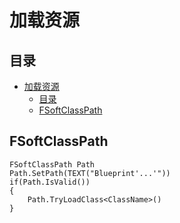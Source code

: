 # 加载资源
## 目录
- [加载资源](#加载资源)
  - [目录](#目录)
  - [FSoftClassPath](#fsoftclasspath)

## FSoftClassPath
```
FSoftClassPath Path
Path.SetPath(TEXT("Blueprint'...'"))
if(Path.IsValid())
{
	Path.TryLoadClass<ClassName>()
}
```
